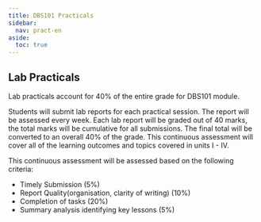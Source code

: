 ```yaml
---
title: DBS101 Practicals
sidebar:
  nav: pract-en
aside:
  toc: true
---
```


## Lab Practicals

Lab practicals account for 40% of the entire grade for DBS101 module.

Students will submit lab reports for each practical session. The report will be assessed every week.
Each lab report will be graded out of 40 marks, the total marks will be cumulative for all submissions. The final total will be converted to an overall 40% of the grade.
This continuous assessment will cover all of the learning outcomes and topics covered in units I - IV.

This continuous assessment will be assessed based on the following criteria:

- Timely Submission (5%)
- Report Quality(organisation, clarity of writing) (10%)
- Completion of tasks (20%)
- Summary analysis identifying key lessons  (5%)

